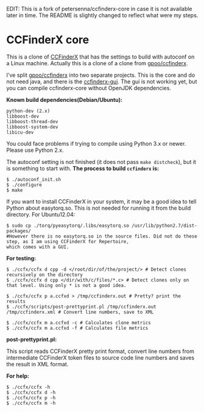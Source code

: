 EDIT: This is a fork of petersenna/ccfinderx-core in case it is not available later in time. 
The README is slightly changed to reflect what were my steps.

CCFinderX core
==============

This is a clone of [CCFinderX][1] that has the settings to build with autoconf
on a Linux machine. Actually this is a clone of a clone from [gpoo/ccfinderx][2].

I've split [gpoo/ccfinderx][2] into two separate projects. This is the core and
do not need java, and there is the [ccfinderx-gui][3]. The gui is not working
yet, but you can compile ccfinderx-core without OpenJDK dependencies.

**Known build dependencies(Debian/Ubuntu):**

    python-dev (2.x)
    libboost-dev
    libboost-thread-dev
    libboost-system-dev
    libicu-dev

You could face problems if trying to compile using Python 3.x or newer. Please
use Python 2.x.

The autoconf setting is not finished (it does not pass `make distcheck`), but it
is something to start with. **The process to build `ccfinderx` is:**

    $ ./autoconf_init.sh
    $ ./configure
    $ make

If you want to install CCFinderX in your system, it may be a good idea to tell
Python about easytorq.so. This is not needed for running it from the build
directory. For Ubuntu12.04:
    
    $ sudo cp ./torq/pyeasytorq/.libs/easytorq.so /usr/lib/python2.7/dist-packages/
    #However there is no easytorq.so in the source files. Did not do these step, as I am using CCFinderX for Repertoire, 
    which comes with a GUI. 
    
**For testing:**

    $ ./ccfx/ccfx d cpp -d </root/dir/of/the/project/> # Detect clones recursively on the directory
    $ ./ccfx/ccfx d cpp </dir/with/c/files/*.c> # Detect clones only on that level. Using only * is not a good idea.

    $ ./ccfx/ccfx p a.ccfxd > /tmp/ccfinderx.out # Pretty? print the results
    $ ./ccfx/scripts/post-prettyprint.pl /tmp/ccfinderx.out /tmp/ccfinderx.xml # Convert line numbers, save to XML

    $ ./ccfx/ccfx m a.ccfxd -c # Calculates clone metrics
    $ ./ccfx/ccfx m a.ccfxd -f # Calculates file metrics

**post-prettyprint.pl:**

This script reads CCFinderX pretty print format, convert line numbers from
intermediate CCFinderX token files to source code line numbers and saves the
result in XML format.

**For help:**

    $ ./ccfx/ccfx -h
    $ ./ccfx/ccfx d -h
    $ ./ccfx/ccfx p -h
    $ ./ccfx/ccfx m -h


  [1]: http://www.ccfinder.net/ccfinderxos.html
  [2]: https://github.com/gpoo/ccfinderx
  [3]: https://github.com/petersenna/ccfinderx-gui
